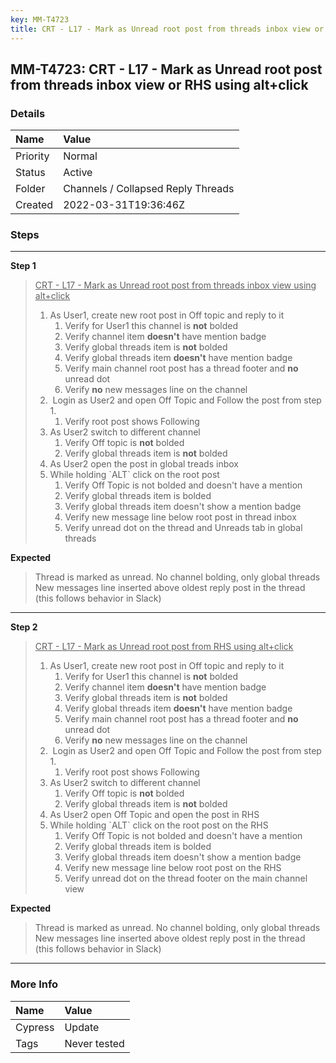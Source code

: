```yaml
---
key: MM-T4723
title: CRT - L17 - Mark as Unread root post from threads inbox view or RHS using alt+click
---
```


## MM-T4723: CRT - L17 - Mark as Unread root post from threads inbox view or RHS using alt+click

### Details

| Name     | Value                              |
| :------- | :--------------------------------- |
| Priority | Normal                             |
| Status   | Active                             |
| Folder   | Channels / Collapsed Reply Threads |
| Created  | 2022-03-31T19:36:46Z               |

### Steps

<hr/>

**Step 1**

> <article><u>CRT - L17 - Mark as Unread root post from threads inbox view using alt+click</u><ol><li>As User1, create new root post in Off topic and reply to it <ol><li>Verify for User1 this channel is <strong>not</strong> bolded</li><li>Verify channel item <strong>doesn't</strong> have mention badge</li><li>Verify global threads item is <strong>not</strong> bolded</li><li>Verify global threads item <strong>doesn't</strong> have mention badge</li><li>Verify main channel root post has a thread footer and <strong>no</strong> unread dot</li><li>Verify <strong>no</strong> new messages line on the channel</li></ol></li><li> Login as User2 and open Off Topic and Follow the post from step 1.<ol><li>Verify root post shows Following</li></ol></li><li>As User2 switch to different channel<ol><li>Verify Off topic is <strong>not</strong> bolded</li><li>Verify global threads item is <strong>not</strong> bolded</li></ol></li><li>As User2 open the post in global treads inbox</li><li>While holding `ALT` click on the root post <ol><li>Verify Off Topic is not bolded and doesn't have a mention</li><li>Verify global threads item is bolded</li><li>Verify global threads item doesn't show a mention badge </li><li>Verify new message line below root post in thread inbox</li><li>Verify unread dot on the thread and Unreads tab in global threads</li></ol></li></ol></article>

**Expected**

> <article>Thread is marked as unread. No channel bolding, only global threads<br />New messages line inserted above oldest reply post in the thread (this follows behavior in Slack)</article>

<hr/>

**Step 2**

> <article><u>CRT - L17 - Mark as Unread root post from RHS <u>using alt+click</u></u><ol><li>As User1, create new root post in Off topic and reply to it <ol><li>Verify for User1 this channel is <strong>not</strong> bolded</li><li>Verify channel item <strong>doesn't</strong> have mention badge</li><li>Verify global threads item is <strong>not</strong> bolded</li><li>Verify global threads item <strong>doesn't</strong> have mention badge</li><li>Verify main channel root post has a thread footer and <strong>no</strong> unread dot</li><li>Verify <strong>no</strong> new messages line on the channel</li></ol></li><li> Login as User2 and open Off Topic and Follow the post from step 1.<ol><li>Verify root post shows Following</li></ol></li><li>As User2 switch to different channel<ol><li>Verify Off topic is <strong>not</strong> bolded</li><li>Verify global threads item is <strong>not</strong> bolded</li></ol></li><li>As User2 open Off Topic and open the post in RHS</li><li>While holding `ALT` click on the root post on the RHS <ol><li>Verify Off Topic is not bolded and doesn't have a mention</li><li>Verify global threads item is bolded</li><li>Verify global threads item doesn't show a mention badge </li><li>Verify new message line below root post on the RHS</li><li>Verify unread dot on the thread footer on the main channel view</li></ol></li></ol></article>

**Expected**

> <article>Thread is marked as unread. No channel bolding, only global threads<br />New messages line inserted above oldest reply post in the thread (this follows behavior in Slack)</article>

<hr/>

### More Info

| Name    | Value        |
| :------ | :----------- |
| Cypress | Update       |
| Tags    | Never tested |

